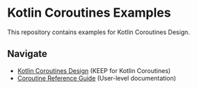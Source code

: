 # Kotlin Coroutines Examples

This repository contains examples for Kotlin Coroutines Design.

## Navigate

* [Kotlin Coroutines Design](https://github.com/Kotlin/KEEP/blob/master/proposals/coroutines.md) (KEEP for Kotlin Coroutines)
* [Coroutine Reference Guide](https://kotlinlang.org/docs/reference/coroutines/coroutines-guide.html) (User-level documentation)
